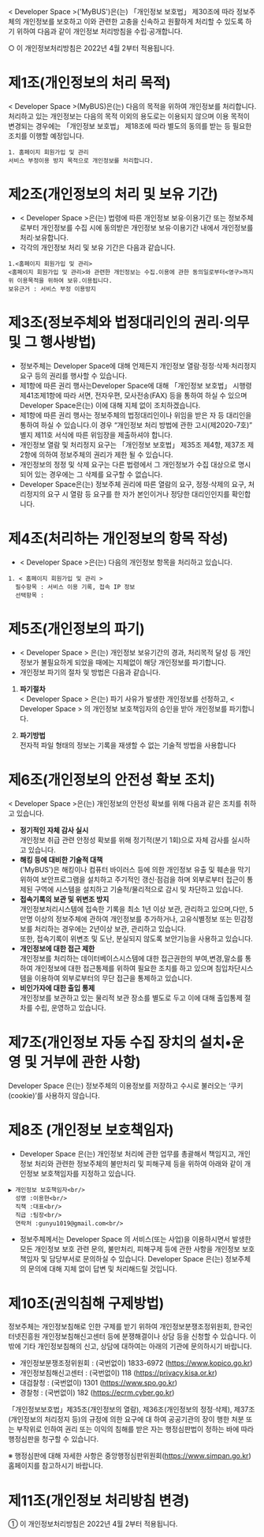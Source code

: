 < Developer Space >('MyBUS')은(는) 「개인정보 보호법」 제30조에 따라 정보주체의 개인정보를 보호하고 이와 관련한 고충을 신속하고 원활하게 처리할 수 있도록 하기 위하여 다음과 같이 개인정보 처리방침을 수립·공개합니다.

○ 이 개인정보처리방침은 2022년 4월 2부터 적용됩니다.

# 제1조(개인정보의 처리 목적)
< Developer Space >(MyBUS)은(는) 다음의 목적을 위하여 개인정보를 처리합니다. 처리하고 있는 개인정보는 다음의 목적 이외의 용도로는 이용되지 않으며 이용 목적이 변경되는 경우에는 「개인정보 보호법」 제18조에 따라 별도의 동의를 받는 등 필요한 조치를 이행할 예정입니다.
```
1. 홈페이지 회원가입 및 관리
서비스 부정이용 방지 목적으로 개인정보를 처리합니다.
```


# 제2조(개인정보의 처리 및 보유 기간)
* < Developer Space >은(는) 법령에 따른 개인정보 보유·이용기간 또는 정보주체로부터 개인정보를 수집 시에 동의받은 개인정보 보유·이용기간 내에서 개인정보를 처리·보유합니다.
* 각각의 개인정보 처리 및 보유 기간은 다음과 같습니다.
```
1.<홈페이지 회원가입 및 관리>
<홈페이지 회원가입 및 관리>와 관련한 개인정보는 수집.이용에 관한 동의일로부터<영구>까지 위 이용목적을 위하여 보유.이용됩니다.
보유근거 : 서비스 부정 이용방지
```

# 제3조(정보주체와 법정대리인의 권리·의무 및 그 행사방법)
* 정보주체는 Developer Space에 대해 언제든지 개인정보 열람·정정·삭제·처리정지 요구 등의 권리를 행사할 수 있습니다.
* 제1항에 따른 권리 행사는Developer Space에 대해 「개인정보 보호법」 시행령 제41조제1항에 따라 서면, 전자우편, 모사전송(FAX) 등을 통하여 하실 수 있으며 Developer Space은(는) 이에 대해 지체 없이 조치하겠습니다.
* 제1항에 따른 권리 행사는 정보주체의 법정대리인이나 위임을 받은 자 등 대리인을 통하여 하실 수 있습니다.이 경우 “개인정보 처리 방법에 관한 고시(제2020-7호)” 별지 제11호 서식에 따른 위임장을 제출하셔야 합니다.
* 개인정보 열람 및 처리정지 요구는 「개인정보 보호법」 제35조 제4항, 제37조 제2항에 의하여 정보주체의 권리가 제한 될 수 있습니다.
* 개인정보의 정정 및 삭제 요구는 다른 법령에서 그 개인정보가 수집 대상으로 명시되어 있는 경우에는 그 삭제를 요구할 수 없습니다.
* Developer Space은(는) 정보주체 권리에 따른 열람의 요구, 정정·삭제의 요구, 처리정지의 요구 시 열람 등 요구를 한 자가 본인이거나 정당한 대리인인지를 확인합니다.


# 제4조(처리하는 개인정보의 항목 작성)
* < Developer Space >은(는) 다음의 개인정보 항목을 처리하고 있습니다.
```
1. < 홈페이지 회원가입 및 관리 >
  필수항목 : 서비스 이용 기록, 접속 IP 정보
  선택항목 : 
```


# 제5조(개인정보의 파기)
* < Developer Space > 은(는) 개인정보 보유기간의 경과, 처리목적 달성 등 개인정보가 불필요하게 되었을 때에는 지체없이 해당 개인정보를 파기합니다.
* 개인정보 파기의 절차 및 방법은 다음과 같습니다.
1. **파기절차**<br/>
< Developer Space > 은(는) 파기 사유가 발생한 개인정보를 선정하고, < Developer Space > 의 개인정보 보호책임자의 승인을 받아 개인정보를 파기합니다.

2. **파기방법**<br/>
전자적 파일 형태의 정보는 기록을 재생할 수 없는 기술적 방법을 사용합니다


# 제6조(개인정보의 안전성 확보 조치)
< Developer Space >은(는) 개인정보의 안전성 확보를 위해 다음과 같은 조치를 취하고 있습니다.

* **정기적인 자체 감사 실시**<br/>
개인정보 취급 관련 안정성 확보를 위해 정기적(분기 1회)으로 자체 감사를 실시하고 있습니다.<br/>
* **해킹 등에 대비한 기술적 대책**<br/>
<Developer Space>('MyBUS')은 해킹이나 컴퓨터 바이러스 등에 의한 개인정보 유출 및 훼손을 막기 위하여 보안프로그램을 설치하고 주기적인 갱신·점검을 하며 외부로부터 접근이 통제된 구역에 시스템을 설치하고 기술적/물리적으로 감시 및 차단하고 있습니다.<br/>
* **접속기록의 보관 및 위변조 방지**<br/>
개인정보처리시스템에 접속한 기록을 최소 1년 이상 보관, 관리하고 있으며,다만, 5만명 이상의 정보주체에 관하여 개인정보를 추가하거나, 고유식별정보 또는 민감정보를 처리하는 경우에는 2년이상 보관, 관리하고 있습니다.<br/>
또한, 접속기록이 위변조 및 도난, 분실되지 않도록 보안기능을 사용하고 있습니다.
* **개인정보에 대한 접근 제한**<br/>
개인정보를 처리하는 데이터베이스시스템에 대한 접근권한의 부여,변경,말소를 통하여 개인정보에 대한 접근통제를 위하여 필요한 조치를 하고 있으며 침입차단시스템을 이용하여 외부로부터의 무단 접근을 통제하고 있습니다.<br/>
* **비인가자에 대한 출입 통제**<br/>
개인정보를 보관하고 있는 물리적 보관 장소를 별도로 두고 이에 대해 출입통제 절차를 수립, 운영하고 있습니다.<br/>



# 제7조(개인정보 자동 수집 장치의 설치•운영 및 거부에 관한 사항)
Developer Space 은(는) 정보주체의 이용정보를 저장하고 수시로 불러오는 ‘쿠키(cookie)’를 사용하지 않습니다.

# 제8조 (개인정보 보호책임자)
* Developer Space 은(는) 개인정보 처리에 관한 업무를 총괄해서 책임지고, 개인정보 처리와 관련한 정보주체의 불만처리 및 피해구제 등을 위하여 아래와 같이 개인정보 보호책임자를 지정하고 있습니다.
```
▶ 개인정보 보호책임자<br/>
  성명 :이용현<br/>
  직책 :대표<br/>
  직급 :팀장<br/>
  연락처 :gunyu1019@gmail.com<br/>
```
* 정보주체께서는 Developer Space 의 서비스(또는 사업)을 이용하시면서 발생한 모든 개인정보 보호 관련 문의, 불만처리, 피해구제 등에 관한 사항을 개인정보 보호책임자 및 담당부서로 문의하실 수 있습니다. Developer Space 은(는) 정보주체의 문의에 대해 지체 없이 답변 및 처리해드릴 것입니다.

# 제10조(권익침해 구제방법)
정보주체는 개인정보침해로 인한 구제를 받기 위하여 개인정보분쟁조정위원회, 한국인터넷진흥원 개인정보침해신고센터 등에 분쟁해결이나 상담 등을 신청할 수 있습니다. 이 밖에 기타 개인정보침해의 신고, 상담에 대하여는 아래의 기관에 문의하시기 바랍니다.

* 개인정보분쟁조정위원회 : (국번없이) 1833-6972 (https://www.kopico.go.kr)
* 개인정보침해신고센터 : (국번없이) 118 (https://privacy.kisa.or.kr)
* 대검찰청 : (국번없이) 1301 (https://www.spo.go.kr)
* 경찰청 : (국번없이) 182 (https://ecrm.cyber.go.kr)

「개인정보보호법」제35조(개인정보의 열람), 제36조(개인정보의 정정·삭제), 제37조(개인정보의 처리정지 등)의 규정에 의한 요구에 대 하여 공공기관의 장이 행한 처분 또는 부작위로 인하여 권리 또는 이익의 침해를 받은 자는 행정심판법이 정하는 바에 따라 행정심판을 청구할 수 있습니다.

※ 행정심판에 대해 자세한 사항은 중앙행정심판위원회(https://www.simpan.go.kr) 홈페이지를 참고하시기 바랍니다.

# 제11조(개인정보 처리방침 변경)

① 이 개인정보처리방침은 2022년 4월 2부터 적용됩니다.
